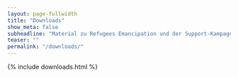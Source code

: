 ```yaml
---
layout: page-fullwidth
title: "Downloads"
show_meta: false
subheadline: "Material zu Refugees Emancipation und der Support-Kampagne"
teaser: ""
permalink: "/downloads/"
---
```


{% include downloads.html %}
